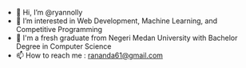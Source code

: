- 👋 Hi, I’m @ryannolly
- 👀 I’m interested in Web Development, Machine Learning, and Competitive Programming
- 🌱 I'm a fresh graduate from Negeri Medan University with Bachelor Degree in Computer Science
- 📫 How to reach me : rananda61@gmail.com

<!---
ryannolly/ryannolly is a ✨ special ✨ repository because its `README.md` (this file) appears on your GitHub profile.
You can click the Preview link to take a look at your changes.
--->
